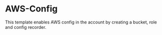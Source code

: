 # AWS-Config

This template enables AWS config in the account by creating a bucket, role and config recorder.